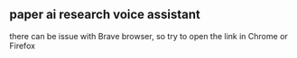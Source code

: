 ## paper ai research voice assistant

there can be issue with Brave browser, so try to open the link in Chrome or Firefox